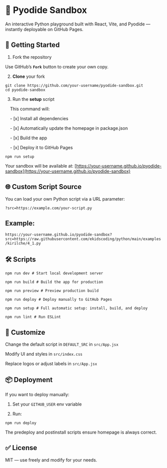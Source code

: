 # 🧪 Pyodide Sandbox

An interactive Python playground built with React, Vite, and Pyodide — instantly deployable on GitHub Pages.

## 🚀 Getting Started

1. Fork the repository

Use GitHub’s **`Fork`** button to create your own copy.

2. **Clone** your fork

```shell
git clone https://github.com/your-username/pyodide-sandbox.git
cd pyodide-sandbox
```

3. Run the **setup** script

&nbsp;&nbsp;&nbsp;&nbsp;This command will:

&nbsp;&nbsp;&nbsp;&nbsp;- [x] Install all dependencies

&nbsp;&nbsp;&nbsp;&nbsp;- [x] Automatically update the homepage in package.json

&nbsp;&nbsp;&nbsp;&nbsp;- [x] Build the app

&nbsp;&nbsp;&nbsp;&nbsp;- [x] Deploy it to GitHub Pages

```shell
npm run setup
```

Your sandbox will be available at:
[https://your-username.github.io/pyodide-sandbox](https://your-username.github.io/pyodide-sandbox)

## 🌐 Custom Script Source
You can load your own Python script via a URL parameter:

`?src=https://example.com/your-script.py`

## Example:

`https://your-username.github.io/pyodide-sandbox?src=https://raw.githubusercontent.com/ekidscoding/python/main/examples/kirilche/4_1.py`

## 🛠 Scripts

```shell
npm run dev # Start local development server
```

```shell
npm run build # Build the app for production
```

```shell
npm run preview # Preview production build
```

```shell
npm run deploy # Deploy manually to GitHub Pages
```

```shell
npm run setup # Full automatic setup: install, build, and deploy
```

```shell
npm run lint # Run ESLint

```

## 🧩 Customize

Change the default script in `DEFAULT_SRC` in `src/App.jsx`

Modify UI and styles in `src/index.css`

Replace logos or adjust labels in `src/App.jsx`

## 📦 Deployment

If you want to deploy manually:

1. Set your `GITHUB_USER` env variable

2. Run:

```shell
npm run deploy
```

The predeploy and postinstall scripts ensure homepage is always correct.

## ✅ License

MIT — use freely and modify for your needs.